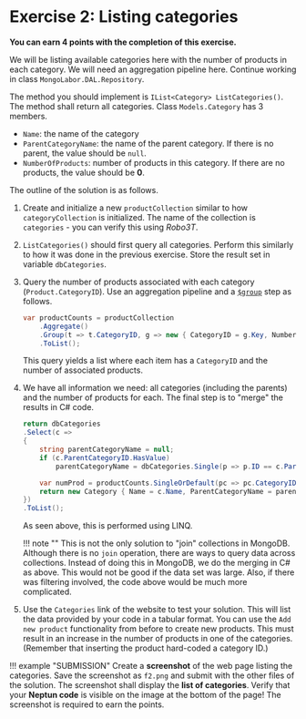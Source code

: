 ﻿# Exercise 2: Listing categories

**You can earn 4 points with the completion of this exercise.**

We will be listing available categories here with the number of products in each category. We will need an aggregation pipeline here. Continue working in class `MongoLabor.DAL.Repository`.

The method you should implement is `IList<Category> ListCategories()`. The method shall return all categories. Class `Models.Category` has 3 members.

- `Name`: the name of the category
- `ParentCategoryName`: the name of the parent category. If there is no parent, the value should be `null`.
- `NumberOfProducts`: number of products in this category. If there are no products, the value should be **0**.

The outline of the solution is as follows.

1. Create and initialize a new `productCollection` similar to how `categoryCollection` is initialized. The name of the collection is `categories` - you can verify this using _Robo3T_.

1. `ListCategories()` should first query all categories. Perform this similarly to how it was done in the previous exercise. Store the result set in variable `dbCategories`.

1. Query the number of products associated with each category (`Product.CategoryID`). Use an aggregation pipeline and a [`$group`](https://docs.mongodb.com/manual/reference/operator/aggregation/group/) step as follows.

    ```csharp
    var productCounts = productCollection
        .Aggregate()
        .Group(t => t.CategoryID, g => new { CategoryID = g.Key, NumberOfProducts = g.Count() })
        .ToList();
    ```

    This query yields a list where each item has a `CategoryID` and the number of associated products.

1. We have all information we need: all categories (including the parents) and the number of products for each. The final step is to "merge" the results in C# code.

    ```csharp
    return dbCategories
    .Select(c =>
    {
        string parentCategoryName = null;
        if (c.ParentCategoryID.HasValue)
            parentCategoryName = dbCategories.Single(p => p.ID == c.ParentCategoryID.Value).Name;

        var numProd = productCounts.SingleOrDefault(pc => pc.CategoryID == c.ID)?.NumberOfProducts ?? 0;
        return new Category { Name = c.Name, ParentCategoryName = parentCategoryName, NumberOfProducts = numProd };
    })
    .ToList();
    ```

    As seen above, this is performed using LINQ. 

    !!! note ""
        This is not the only solution to "join" collections in MongoDB. Although there is no `join` operation, there are ways to query data across collections. Instead of doing this in MongoDB, we do the merging in C# as above. This would not be good if the data set was large. Also, if there was filtering involved, the code above would be much more complicated.

1. Use the `Categories` link of the website to test your solution. This will list the data provided by your code in a tabular format. You can use the `Add new product` functionality from before to create new products. This must result in an increase in the number of products in one of the categories. (Remember that inserting the product hard-coded a category ID.)

!!! example "SUBMISSION"
    Create a **screenshot** of the web page listing the categories. Save the screenshot as `f2.png` and submit with the other files of the solution. The screenshot shall display the **list of categories**. Verify that your **Neptun code** is visible on the image at the bottom of the page! The screenshot is required to earn the points.
